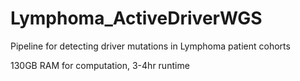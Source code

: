 # Lymphoma_ActiveDriverWGS

Pipeline for detecting driver mutations in Lymphoma patient cohorts 

130GB RAM for computation, 3-4hr runtime 
